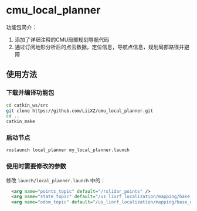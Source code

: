 # cmu_local_planner

功能包简介：

1. 添加了详细注释的CMU局部规划导航代码
2. 通过订阅地形分析后的点云数据，定位信息，导航点信息，规划局部路径并避障

## 使用方法

### 下载并编译功能包

```bash
cd catkin_ws/src
git clone https://github.com/LiiXZ/cmu_local_planner.git
cd ..
catkin_make
```

### 启动节点

```bash
roslaunch local_planner my_local_planner.launch
```

### 使用时需要修改的参数

修改 `launch/local_planner.launch` 中的：

```xml
  <arg name="points_topic" default="/rslidar_points" />
  <arg name="state_topic" default="/us_liorf_localization/mapping/base_odometry" />
  <arg name="odom_topic" default="/us_liorf_localization/mapping/base_odometry" />
```
